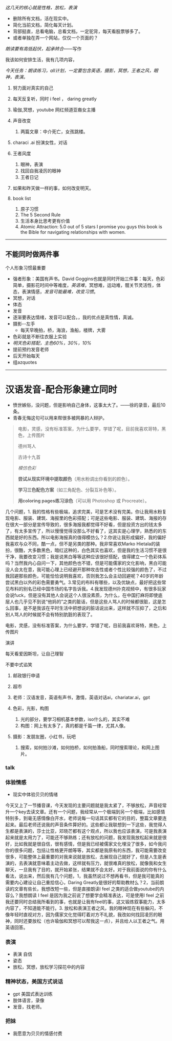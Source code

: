 *这几天的核心就是性格，放松，表演*

* 删除所有文档，活在现实中。
* 简化当前文档，简化每天计划。
* 背部挺直，总看电脑，总看文档，一定驼背，每天看股票够多了。
* 或者单独在弄一个网站，仅仅一个页面的？

*朗读要有高低起伏，起承转合*——写作

我该如何安排生活，我有几项内容，

*今天任务：朗读练习，all计划，一定要包含英语，摄影，冥想，王者之风，眼神，表演。*

1. 努力面对真实的自己
2.  每天反复听，同时 i feel ， daring greatly
3. 瑜伽,冥想，youtube 网红频道亚裔女主播
4. 声音改变
   1. 两篇文章：中介死亡，女孩跳楼。

5. characi .ai 扮演女性，对话
6. 王者风度
   1. 眼神，表演
   2. 找回自我凌厉的眼神
   3. 王者日记
7. 如果和昨天做一样的事，如何改变明天。
8. book list
   1. 原子习惯
   2. The 5 Second Rule
   3. 生活本身比思考更有价值
   4. Atomic Attraction: 5.0 out of 5 stars I promise you guys this book is the Bible for navigating relationships with women.

---

## 不能同时做两件事

个人形象习惯最重要

* 强者形象：美国有声书。David Goggins也就是同时开始三件事：每天，色彩简单，摄影花时间中等难度，*英语难*，冥想难，运动难，髋关节灵活性，体态，表演情感，*发音可能最难，改变习惯*。
* 冥想，对话
* 体态
* 发音
* 逐渐要表达情绪，发音可以配合。，我的优点是真性情，真诚。
* 摄影--左手
  * 每天早晚拍，桥，海浪，渔船，楼牌，大雾
* 色彩就是不断往衣服上实验
* *明天色彩搭配，主色60%，30%，10%*
* 提前预约发音老师
* 后天开始每天
* 组azquotes

---

# 汉语发音-配合形象建立同时

* 愤世嫉俗，没问题，但是影响自己身体，这事太大了。——徐的录音，最后10条。
* 青春无悔这句可以用来帮很多被网暴的人辩护。

> 电影，灵感，没有标准答案，为什么要学，学错了呢，目前我喜欢哥特，黑色，上传图片
>
> 德州骂人
>
> 古诗十九首
>
> *模仿色彩*
>
> **尝试从现实环境中提取颜色**（用水粉调出你看到的颜色）。
>
> **学习三色配色方案**（如三角配色、分裂互补色等）。
>
> **用coloring pages练习涂色**（可以用 Photoshop 或 Procreate）。



几个问题，1. 我的性格有些极端，追求完美，可是艺术没有完美。你让我用水粉复现电影、服装、建筑、海报里的色彩搭配；可是这些电影、服装、建筑、海报的存在很大一部分是宣传导致的，很多海报我都觉得不好看，但是投资方出的钱太多了，有太多宣传了，所以慢慢觉得没那么不好看了，这其实是心理学，熟悉的的东西就是好的东西。所以电影海报真的值得模仿么？2.你说让我形成偏好，我的偏好我喜欢与众不同，酷一点，但不是另类的那种。我非常喜欢Marko Hietala的装扮，很酷，大多数黑色，暗红这种的，白色其实也喜欢，但是我的生活习惯不是很干净，我要改变习惯；我是说黑白等等这种应该很好搭配，值得建立一个色彩体系吗？当然我内心自问一下，其他颜色也不错，但是可能儒家的文化影响，黑白可能没人会太在意，我可能心理上已经避开那种攻击性或者个性比较强的颜色了，不过我回避那些颜色，可能恰恰说明我喜欢，否则我怎么会主动回避呢？40岁的年龄尝试黑白以外的彩色需要勇气。3.常见的布料有哪些，以及优缺点，最好把这些常见布料的别名已经中国市场的名字告诉我。4.我发现德州扑克视频中，有很多玩家会说fuck，但是没有其他人会说这个人很没素质，为什么，在中国打麻将即使底层人也几乎见不到说“他妈的”之类的脏话，但是这些人骂人的时候都很脏，这是怎么回事，是不是我该在平时生活中把想说的脏话说出来，这样就不压抑了，之后和别人骂人的时候就不会有特别肮脏的表现了。

电影，灵感，没有标准答案，为什么要学，学错了呢，目前我喜欢哥特，黑色，上传图片

演讲

每天看爱因斯坦，让自己理智

不要中式谄笑

1. 邮政银行申请
2. 超市
3. 老师：汉语发音，英语有声书，激情，英语对话ai，chariatar.ai，gpt
4. 色彩，光影，构图
   1. 光的部分，要学习相机基本参数，iso什么的，其实不难
   2. 构图：网上有太多了，真的都是千篇一律，尤其人像。

5. 摄影：发朋友圈，小红书，玩吧
   1. 搜索，如何拍沙滩，如何拍桥，如何拍渔船，同时搜索理论，和网上图片。



### talk



### 体验情感

* 现实中体验贝贝的情绪



今天又上了一节播音课，今天发现的主要问题就是我太紧了，不够放松，声音经常升一个key去读文章。还有一个问题，我经常从一个极端到另一个极端，比如感情特别多，到毫无感情像白开水，老师说每一句话其实都有它的目的，整篇文章要连起来。最后老师还说我的声音条件算好的。这些都让我联想到一下这些，我觉得人生都是表演的，莎士比亚，邓晓芒都有这个观点，所以我也应该表演，可是我表演起来就是太用力了，可能还不够熟练；还有放松的问题，我发现我放松起来就是很好，比如我就是很自信，很有感情，但是我已经被儒家文化埋没了很多，如今我问你的很多问题，包括让性格更开朗等等，其实都是我原有的东西，我可能需要改变很多，可能整体上最重要的对我来说就是放松，去展现自己就好了，但是人生是表演的，去表演就意味着主动去做，这样就有压力，就很难真的放松，就像我和女生聊天，一旦我有了目的，就开始紧张，结果就不会太好。对于我前面说的你有什么看法，说出来，然后我有几个问题，1，我虽然说过不想再看书，但是我可能真的需要内心建设让自己重拾信心，Daring Greatly是很好的帮助教材么？2，当前朗读的文章有些长，我想改短一些，但是直接朗读I feel 之类的适合做youtube的内容么？我想朗读 I feel 是因为我之前说了想要学会精准表达，可是使用I feel 之前我还要同时总结我所看到的事，也就是让我有feel的事，这又锻炼叙事能力，太多内容了，不知道能不能行。3. 放松和表演王者之风，我的眼神现在有些躲闪，不像年轻时直视对方，因为儒家文化觉得盯着对方不礼貌，我改如何找回凌厉的眼神，同时还要放松（也许瑜伽和冥想可以帮我这一点），并且给人以王者之气。用英语回答。



### 表演

* 表演 自信
* 姿态
* 放松，冥想，放松学习探花中的内容

### 精神状态，美国方式说话

* gpt 美国式表达训练
* 肢体语言，录像
* 发音，找老师。



### 把妹

* 我愿意为贝贝的情感付费

